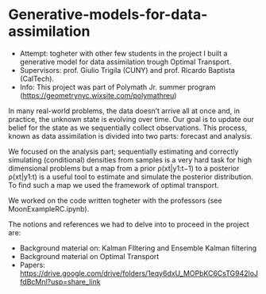 # Generative-models-for-data-assimilation

- Attempt: togheter with other few students in the project I built a generative model for data assimilation trough Optimal Transport.
- Supervisors: prof. Giulio Trigila (CUNY) and prof. Ricardo Baptista (CalTech).
- Info: This project was part of Polymath Jr. summer program (https://geometrynyc.wixsite.com/polymathreu)

In many real-world problems, the data doesn’t arrive all at once and, in practice, the unknown state is evolving over time.
Our goal is to update our belief for the state as we sequentially collect observations. 
This process, known as data assimilation is divided into two parts: forecast and analysis.

We focused on the analysis part; sequentially estimating and correctly simulating (conditional) densities from samples is a very hard task for high dimensional problems but a map from a prior ρ(xt|y1:t−1) to a posterior ρ(xt|y1:t) is a useful tool to estimate and simulate the posterior distribution. To find such a map we used the framework of optimal transport.

We worked on the code written togheter with the professors (see MoonExampleRC.ipynb).

The notions and references we had to delve into to proceed in the project are:
- Background material on: Kalman FIltering and Ensemble Kalman filtering
- Background material on Optimal Transport
- Papers: https://drive.google.com/drive/folders/1eqy6dxU_MOPbKC6CsTG942loJfdBcMnl?usp=share_link






